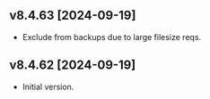 ## v8.4.63 [2024-09-19]

- Exclude from backups due to large filesize reqs.

## v8.4.62 [2024-09-19]

- Initial version.
